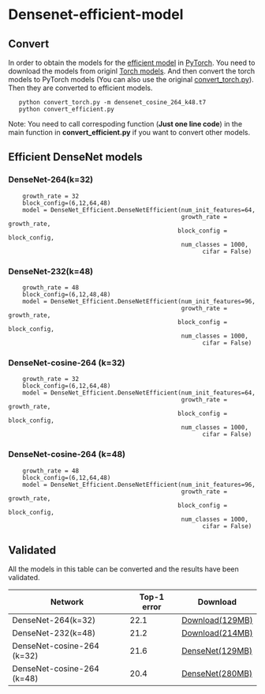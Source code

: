 # Densenet-efficient-model
## Convert 
In order to obtain the models for the [efficient model](https://github.com/gpleiss/efficient_densenet_pytorch/blob/master/models/densenet_efficient.py) in [PyTorch](https://github.com/pytorch/pytorch). You need to download the models from originl [Torch models](https://github.com/liuzhuang13/DenseNet). And then convert the torch models to PyTorch models (You can also use the original [convert_torch.py](https://github.com/clcarwin/convert_torch_to_pytorch)). Then they are converted to efficient models.<br>

```
   python convert_torch.py -m densenet_cosine_264_k48.t7
   python convert_efficient.py
```

Note: You need to call correspoding function (**Just one line code**) in the main function in **convert_efficient.py** if you want to convert other models.

## Efficient DenseNet models

### DenseNet-264(k=32)
```
    growth_rate = 32
    block_config=(6,12,64,48)
    model = DenseNet_Efficient.DenseNetEfficient(num_init_features=64,
                                                 growth_rate = growth_rate,
                                                block_config = block_config,
                                                 num_classes = 1000,
                                                       cifar = False)
```
### DenseNet-232(k=48)
```
    growth_rate = 48
    block_config=(6,12,48,48)
    model = DenseNet_Efficient.DenseNetEfficient(num_init_features=96,
                                                 growth_rate = growth_rate,
                                                block_config = block_config,
                                                 num_classes = 1000,
                                                       cifar = False)
```

### DenseNet-cosine-264 (k=32)
```
    growth_rate = 32
    block_config=(6,12,64,48)
    model = DenseNet_Efficient.DenseNetEfficient(num_init_features=64,
                                                 growth_rate = growth_rate,
                                                block_config = block_config,
                                                 num_classes = 1000,
                                                       cifar = False)
```

### DenseNet-cosine-264 (k=48)
```
    growth_rate = 48
    block_config=(6,12,64,48)
    model = DenseNet_Efficient.DenseNetEfficient(num_init_features=96,
                                                 growth_rate = growth_rate,
                                                block_config = block_config,
                                                 num_classes = 1000,
                                                       cifar = False)
```

## Validated
All the models in this table can be converted and the results have been validated.

| Network            |Top-1 error    | Download |
| -------------------|---             | -------- |
|DenseNet-264(k=32) |22.1| [Download(129MB)](https://drive.google.com/file/d/1vWWURpd0kW-41dFXzSEKs-IfGUC8kF-P/view?usp=sharing)|
|DenseNet-232(k=48) |21.2 |[Download(214MB)](https://drive.google.com/file/d/1cXj3Z8VCNnKlgefdXuQaRvyK4dctYWhO/view?usp=sharing)
| DenseNet-cosine-264 (k=32)|21.6 | [DenseNet(129MB)](https://drive.google.com/file/d/15KVHM7n2DUPQSgDqqgiHJQxN6n0m1jTC/view?usp=sharing) |
| DenseNet-cosine-264 (k=48)|20.4 | [DenseNet(280MB)](https://drive.google.com/file/d/1mWQIV07n5DnfFSL4_Mic5a2dddSyTcck/view?usp=sharing) |
